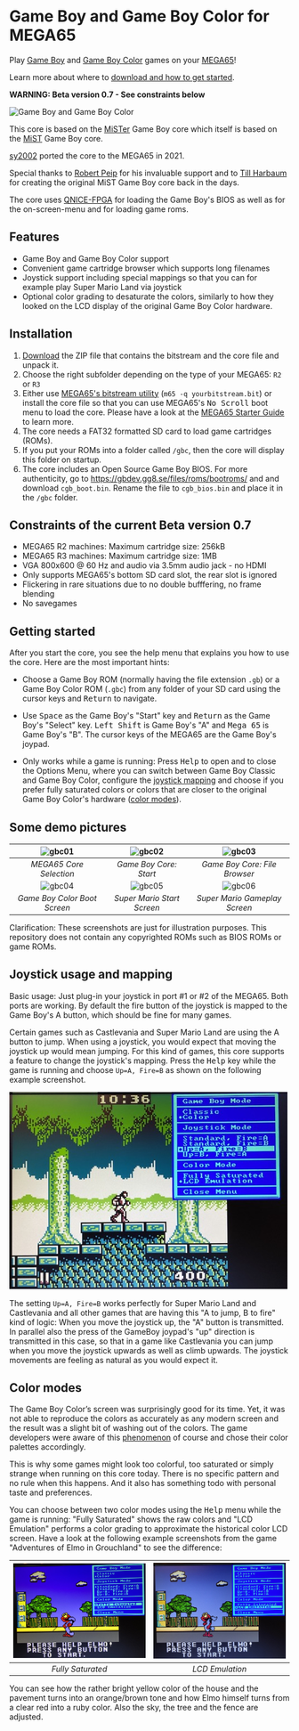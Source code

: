 Game Boy and Game Boy Color for MEGA65
======================================

Play [Game Boy](https://en.wikipedia.org/wiki/Game_Boy) and
[Game Boy Color](https://en.wikipedia.org/wiki/Game_Boy_Color) games on your
[MEGA65](https://mega65.org/)!

Learn more about where to [download and how to get started](#Installation).

**WARNING: Beta version 0.7 - See constraints below**

![Game Boy and Game Boy Color](doc/gb-and-gbc.jpg)

This core is based on the
[MiSTer](https://github.com/MiSTer-devel/Gameboy_MiSTer) Game Boy core which
itself is based on the
[MiST](https://github.com/mist-devel/gameboy) Game Boy core.

[sy2002](http://www.sy2002.de) ported the core to the MEGA65 in 2021.

Special thanks to [Robert Peip](https://github.com/RobertPeip)
for his invaluable support and to [Till Harbaum](https://github.com/harbaum)
for creating the original MiST Game Boy core back in the days.

The core uses [QNICE-FPGA](https://github.com/sy2002/QNICE-FPGA) for
loading the Game Boy's BIOS as well as for the on-screen-menu and for
loading game roms.

Features
--------

* Game Boy and Game Boy Color support
* Convenient game cartridge browser which supports long filenames
* Joystick support including special mappings so that you can for example play
  Super Mario Land via joystick
* Optional color grading to desaturate the colors, similarly to how they
  looked on the LCD display of the original Game Boy Color hardware.

Installation
------------

1. [Download](https://github.com/sy2002/gbc4mega65/releases/download/V0.7/bitstream-and-core.zip)
   the ZIP file that contains the bitstream and the core file and unpack it.
2. Choose the right subfolder depending on the type of your MEGA65:
   `R2` or `R3`
3. Either use [MEGA65's bitstream utility](https://github.com/MEGA65/mega65-tools)
   (`m65 -q yourbitstream.bit`) or install the core file so that you can use
   MEGA65's <kbd>No Scroll</kbd> boot menu to load the core.
   Please have a look at the
   [MEGA65 Starter Guide](https://files.mega65.org/news/MEGA65-Starter-Guide.pdf)
   to learn more.
4. The core needs a FAT32 formatted SD card to load game cartridges (ROMs).
5. If you put your ROMs into a folder called `/gbc`, then the core will
   display this folder on startup.
6. The core includes an Open Source Game Boy BIOS. For more authenticity,
   go to https://gbdev.gg8.se/files/roms/bootroms/ and and download
   `cgb_boot.bin`. Rename the file to `cgb_bios.bin` and place it in
   the `/gbc` folder.

Constraints of the current Beta version 0.7
--------------------------------------------

* MEGA65 R2 machines: Maximum cartridge size: 256kB
* MEGA65 R3 machines: Maximum cartridge size: 1MB
* VGA 800x600 @ 60 Hz and audio via 3.5mm audio jack - no HDMI
* Only supports MEGA65's bottom SD card slot, the rear slot is ignored
* Flickering in rare situations due to no double bufffering, no frame blending
* No savegames

Getting started
---------------

After you start the core, you see the help menu that explains you how to use
the core. Here are the most important hints:

* Choose a Game Boy ROM (normally having the file extension `.gb`) or a
  Game Boy Color ROM (`.gbc`) from any folder of your SD card using
  the cursor keys and <kbd>Return</kbd> to navigate.
  
* Use <kbd>Space</kbd> as the Game Boy's "Start" key and <kbd>Return</kbd>
  as the Game Boy's "Select" key. <kbd>Left Shift</kbd> is Game Boy's "A"
  and <kbd>Mega 65</kbd> is Game Boy's "B". The cursor keys of the MEGA65
  are the Game Boy's joypad.
  
* Only works while a game is running: Press <kbd>Help</kbd> to open and to
  close the Options Menu, where you can switch between Game Boy Classic and
  Game Boy Color, configure the
  [joystick mapping](#joystick-usage-and-mapping) and choose if you prefer
  fully saturated colors or colors that are closer to the original
  Game Boy Color's hardware ([color modes](#color-modes)).

Some demo pictures
------------------

| ![gbc01](doc/gbc01.jpg)      | ![gbc02](doc/gbc02.jpg)     | ![gbc03](doc/gbc03.jpg)       | 
|:----------------------------:|:---------------------------:|:-----------------------------:| 
| *MEGA65 Core Selection*      | *Game Boy Core: Start*      | *Game Boy Core: File Browser* |
| ![gbc04](doc/gbc04.jpg)      | ![gbc05](doc/gbc05.jpg)     | ![gbc06](doc/gbc06.jpg)       | 
| *Game Boy Color Boot Screen* | *Super Mario Start Screen*  | *Super Mario Gameplay Screen* |

Clarification: These screenshots are just for illustration purposes.
This repository does not contain any copyrighted ROMs
such as BIOS ROMs or game ROMs.

Joystick usage and mapping
--------------------------

Basic usage: Just plug-in your joystick in port #1 or #2 of the MEGA65. Both
ports are working. By default the fire button of the joystick is mapped to the
Game Boy's A button, which should be fine for many games.

Certain games such as Castlevania and Super Mario Land are using the A button
to jump. When using a joystick, you would expect that moving the joystick up
would mean jumping. For this kind of games, this core supports a feature to
change the joystick's mapping. Press the <kbd>Help</kbd> key while the game
is running and choose `Up=A, Fire=B` as shown on the following example
screenshot.

![gbc07](doc/gbc07.jpg)

The setting `Up=A, Fire=B` works perfectly for Super Mario Land and
Castlevania and all other games that are having this "A to jump, B to fire"
kind of logic: When you move the joystick up, the "A" button is
transmitted. In parallel also the press of the GameBoy joypad's
"up" direction is transmitted in this case, so that in a game like
Castlevania you can jump when you move the joystick upwards as
well as climb upwards. The joystick movements are feeling as natural as
you would expect it.

Color modes
-----------

The Game Boy Color’s screen was surprisingly good for its time. Yet, it was
not able to reproduce the colors as accurately as any modern screen and
the result was a slight bit of washing out of the colors. The game developers
were aware of this [phenomenon](https://web.archive.org/web/20210223205311/https://byuu.net/video/color-emulation/)
of course and chose their color palettes accordingly.

This is why some games might look too colorful, too saturated or simply
strange when running on this core today. There is no specific pattern and no
rule when this happens. And it also has something todo with personal taste
and preferences.

You can choose between two color modes using the <kbd>Help</kbd> menu while
the game is running: "Fully Saturated" shows the raw colors and "LCD Emulation"
performs a color grading to approximate the historical color LCD screen. Have
a look at the following example screenshots from the game "Adventures of Elmo
in Grouchland" to see the difference:

| ![gbc01](doc/gbc08.jpg)      | ![gbc02](doc/gbc09.jpg)     |
|:----------------------------:|:---------------------------:|
| *Fully Saturated*            | *LCD Emulation*             |

You can see how the rather bright yellow color of the house and the pavement
turns into an orange/brown tone and how Elmo himself turns from a clear red
into a ruby color. Also the sky, the tree and the fence are adjusted.
